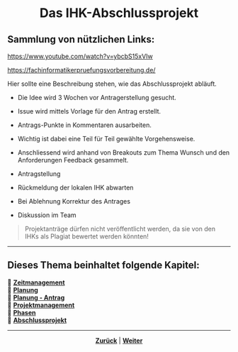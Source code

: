 # <p align="center">Das IHK-Abschlussprojekt</p>

## Sammlung von nützlichen Links:

<https://www.youtube.com/watch?v=ybcbS15xVIw>

<https://fachinformatikerpruefungsvorbereitung.de/>

Hier sollte eine Beschreibung stehen, wie das Abschlussprojekt abläuft.

- Die Idee wird 3 Wochen vor Antragerstellung gesucht.

- Issue wird mittels Vorlage für den Antrag erstellt.

- Antrags-Punkte in Kommentaren ausarbeiten.

- Wichtig ist dabei eine Teil für Teil gewählte Vorgehensweise.

- Anschliessend wird anhand von Breakouts zum Thema Wunsch und den Anforderungen Feedback gesammelt.

- Antragstellung

- Rückmeldung der lokalen IHK abwarten

- Bei Ablehnung Korrektur des Antrages

- Diskussion im Team

>Projektanträge dürfen nicht veröffentlicht werden, da sie von den IHKs als Plagiat bewertet werden könnten!

---

**Dieses Thema beinhaltet folgende Kapitel:**
---

🔹 [**Zeitmanagement**](/docs/07-methoden_und_projekte/01-projektmanagement/01-zeitmanagement/README.md)<br>
🔹 [**Planung**](/docs/07-methoden_und_projekte/01-projektmanagement/02-planung/README.md) <br>
🔹 [**Planung - Antrag**](/docs/07-methoden_und_projekte/01-projektmanagement/02-planung/01-antrag/README.md) <br>
🔹 [**Projektmanagement**](/docs/07-methoden_und_projekte/01-projektmanagement/03-projektmanagement/README.md) <br>
🔹 [**Phasen**](/docs/07-methoden_und_projekte/01-projektmanagement/04-phasen/README.md) <br>
🔹 [**Abschlussprojekt**](/docs/07-methoden_und_projekte/01-projektmanagement/05-abschlussprojekt/README.md) <br>

---


<p align="center">
<a href="/docs/07-methoden_und_projekte/01-projektmanagement/04-phasen/README.md"><strong>Zurück</strong></a> | 
<a href="/docs/07-methoden_und_projekte/02-methoden/README.md"><strong>Weiter</strong></a>
</p>
